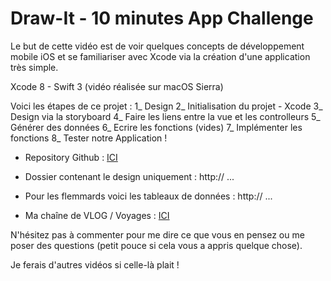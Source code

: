 # Draw-It - 10 minutes App Challenge

Le but de cette vidéo est de voir quelques concepts de développement mobile iOS et se familiariser avec Xcode via la création d'une application très simple.

Xcode 8 - Swift 3 (vidéo réalisée sur macOS Sierra)

Voici les étapes de ce projet :
1_ Design
2_ Initialisation du projet - Xcode
3_ Design via la storyboard
4_ Faire les liens entre la vue et les controlleurs
5_ Générer des données
6_ Ecrire les fonctions (vides)
7_ Implémenter les fonctions
8_ Tester notre Application !

- Repository Github :  [ICI](https://github.com/benobab/Draw-it-10minutes-app)
- Dossier contenant le design uniquement : http:// ...
- Pour les flemmards voici les tableaux de données : http:// ...

- Ma chaîne de VLOG / Voyages : [ICI](http://youtube.com/channel/UCaKnsqSmRKNz3F1VhKkIJWw)


N'hésitez pas à commenter pour me dire ce que vous en pensez ou me poser des questions (petit pouce si cela vous a appris quelque chose).

Je ferais d'autres vidéos si celle-là plait !
